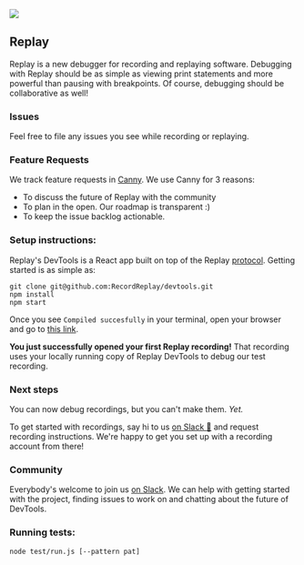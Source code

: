 ![](https://replay.io/assets/logo.svg)
##  Replay

Replay is a new debugger for recording and replaying software. Debugging with Replay should be as simple as viewing print statements and more powerful than pausing with breakpoints. Of course, debugging should be collaborative as well!

### Issues

Feel free to file any issues you see while recording or replaying.

### Feature Requests

We track feature requests in [Canny](https://replay.canny.io/). We use Canny for 3 reasons:

- To discuss the future of Replay with the community
- To plan in the open. Our roadmap is transparent :)
- To keep the issue backlog actionable.

### Setup instructions:

Replay's DevTools is a React app built on top of the Replay [protocol](https://www.notion.so/replayio/Protocol-d8e7b5f428594589ab60c42afad782c1). Getting started is as simple as:

```
git clone git@github.com:RecordReplay/devtools.git
npm install 
npm start
```
Once you see `Compiled succesfully` in your terminal, open your browser and go to [this link](http://localhost:8080/view?id=79f0cacd-727b-456d-8970-dbb4866ce6c7).

**You just successfully opened your first Replay recording!** That recording uses your locally running copy of Replay DevTools to debug our test recording.

### Next steps 
You can now debug recordings, but you can't make them. *Yet.*

To get started with recordings, say hi to us [on Slack 👋](https://replayio.slack.com/archives/C017LB098VA) and request recording instructions. We're happy to get you set up with a recording account from there!

### Community
Everybody's welcome to join us [on Slack](https://replayio.slack.com/archives/C017LB098VA). We can help with getting started with the project, finding issues to work on and chatting about the future of DevTools. 

### Running tests:

```
node test/run.js [--pattern pat]